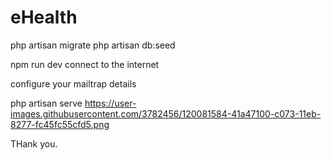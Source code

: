 # eHealth


php artisan migrate
php artisan db:seed

npm run dev
connect to the internet

configure your mailtrap details

php artisan serve
https://user-images.githubusercontent.com/3782456/120081584-41a47100-c073-11eb-8277-fc45fc55cfd5.png


THank you.
